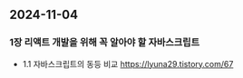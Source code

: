 ## 2024-11-04 

### 1장 리액트 개발을 위해 꼭 알아야 할 자바스크립트

- 1.1 자바스크립트의 동등 비교
 https://lyuna29.tistory.com/67
